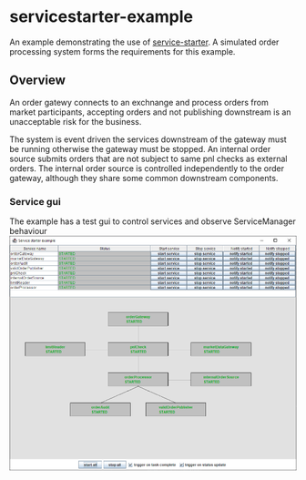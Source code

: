 # servicestarter-example

An example demonstrating the use of [service-starter](https://github.com/gregv12/fluxtion-service-starter). 
A simulated order processing system forms the requirements for this example.

## Overview
An order gatewy connects to an exchnange and process orders from market participants, 
accepting orders and not publishing downstream is an unacceptable risk for the business.


The system is event driven the services downstream of the gateway must be running otherwise the gateway must be stopped. 
An internal order source submits orders that are not subject to same pnl checks as external orders. 
The internal order source is controlled independently to the order gateway, although they share some common downstream components.

### Service gui
The example has a test gui to control services and observe ServiceManager behaviour
![](docs/images/order-system.PNG)



